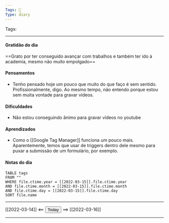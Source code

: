 ```yaml
---
Tags: 📝
Type: diary
---
```


Tags:  

---

#### Gratidão do dia
==Grato por ter conseguido avançar com trabalhos e também ter ido à academia, mesmo não muito empolgado==

#### Pensamentos
- Tenho pensado hoje um pouco que muito do que faço é sem sentido. Profissionalmente, digo. Ao mesmo tempo, não entendo porque estou sem muita vontade para gravar vídeos.

#### Dificuldades
- Não estou conseguindo ânimo para gravar vídeos no youtube

#### Aprendizados
- Como o [[Google Tag Manager]] funciona um pouco mais. Aparentemente, temos que usar de triggers dentro dele mesmo para puxar a submissão de um formulário, por exemplo.

#### Notas do dia
```dataview
TABLE tags
FROM ""
WHERE file.ctime.year = [[2022-03-15]].file.ctime.year
AND file.ctime.month = [[2022-03-15]].file.ctime.month
AND file.ctime.day = [[2022-03-15]].file.ctime.day
SORT file.name
```

---

[[2022-03-14]] <== <button class="date_button_today">Today</button> ==> [[2022-03-16]]

---



